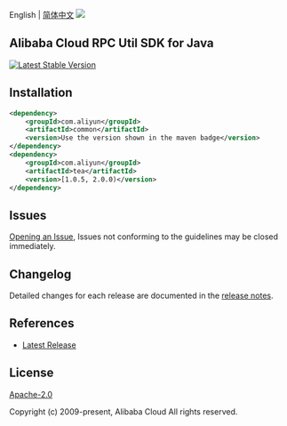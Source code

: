 English | [简体中文](README-CN.md)
![](https://aliyunsdk-pages.alicdn.com/icons/AlibabaCloud.svg)

## Alibaba Cloud RPC Util SDK for Java
[![Latest Stable Version](https://img.shields.io/maven-central/v/com.aliyun/common.svg?label=Maven%20Central)](https://search.maven.org/search?q=g:%22com.aliyun%22%20AND%20a:%22common%22)


## Installation

```xml
<dependency>
    <groupId>com.aliyun</groupId>
    <artifactId>common</artifactId>
    <version>Use the version shown in the maven badge</version>
</dependency>
<dependency>
    <groupId>com.aliyun</groupId>
    <artifactId>tea</artifactId>
    <version>[1.0.5, 2.0.0)</version>
</dependency>
```

## Issues
[Opening an Issue](https://github.com/aliyun/alibabacloud-rpc-util-sdk/issues/new), Issues not conforming to the guidelines may be closed immediately.

## Changelog
Detailed changes for each release are documented in the [release notes](./ChangeLog.txt).

## References
* [Latest Release](https://github.com/aliyun/alibabacloud-rpc-util-sdk)

## License
[Apache-2.0](http://www.apache.org/licenses/LICENSE-2.0)

Copyright (c) 2009-present, Alibaba Cloud All rights reserved.